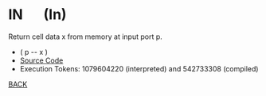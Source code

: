 # IN &emsp; (In)
Return cell data x from memory at input port p.
* ( p -- x )
* [Source Code](../words/amc_ext/In.cs)
* Execution Tokens: 1079604220 (interpreted) and 542733308 (compiled)


[BACK](builtins.md#In)

